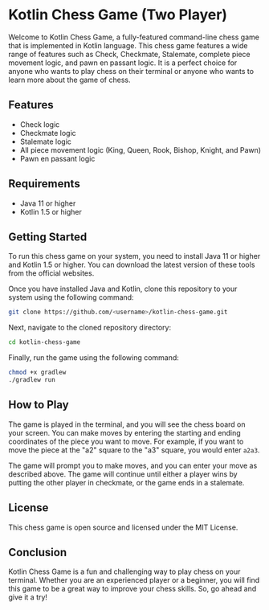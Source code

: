 # Kotlin Chess Game (Two Player)

Welcome to Kotlin Chess Game, a fully-featured command-line chess game that is implemented in Kotlin language. This 
chess game features a wide range of features such as Check, Checkmate, Stalemate, complete piece movement logic, and 
pawn en passant logic. It is a perfect choice for anyone who wants to play chess on their terminal or anyone who wants 
to learn more about the game of chess.

## Features

* Check logic
* Checkmate logic
* Stalemate logic
* All piece movement logic (King, Queen, Rook, Bishop, Knight, and Pawn)
* Pawn en passant logic

## Requirements

* Java 11 or higher 
* Kotlin 1.5 or higher


## Getting Started

To run this chess game on your system, you need to install Java 11 or higher and Kotlin 1.5 or higher. You can download 
the latest version of these tools from the official websites.

Once you have installed Java and Kotlin, clone this repository to your system using the following command:

```bash
git clone https://github.com/<username>/kotlin-chess-game.git
```

Next, navigate to the cloned repository directory:

```bash
cd kotlin-chess-game
```

Finally, run the game using the following command:

```bash
chmod +x gradlew
./gradlew run
```

## How to Play

The game is played in the terminal, and you will see the chess board on your screen. You can make moves by entering the 
starting and ending coordinates of the piece you want to move. For example, if you want to move the piece at the "a2" 
square to the "a3" square, you would enter `a2a3`.

The game will prompt you to make moves, and you can enter your move as described above. The game will continue until 
either a player wins by putting the other player in checkmate, or the game ends in a stalemate.

## License

This chess game is open source and licensed under the MIT License.

## Conclusion

Kotlin Chess Game is a fun and challenging way to play chess on your terminal. Whether you are an experienced player or 
a beginner, you will find this game to be a great way to improve your chess skills. So, go ahead and give it a try!